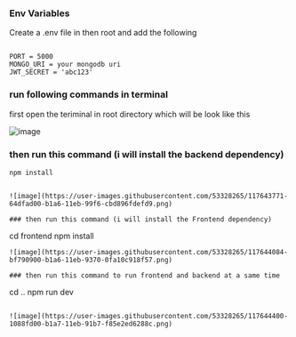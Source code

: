 

### Env Variables

Create a .env file in then root and add the following

```

PORT = 5000
MONGO_URI = your mongodb uri
JWT_SECRET = 'abc123'

```




### run following commands in terminal
first open the teriminal in root directory which will be look like this

![image](https://user-images.githubusercontent.com/53328265/117643628-39f55900-b1a6-11eb-8e76-647666d9f579.png)

### then run this command (i will install the backend dependency) 
```
npm install


![image](https://user-images.githubusercontent.com/53328265/117643771-64dfad00-b1a6-11eb-99f6-cbd896fdefd9.png)

### then run this command (i will install the Frontend dependency) 
```
cd frontend
npm install

```
![image](https://user-images.githubusercontent.com/53328265/117644084-bf790900-b1a6-11eb-9370-0fa10c918f57.png)

### then run this command to run frontend and backend at a same time
```
cd ..
npm run dev
```

![image](https://user-images.githubusercontent.com/53328265/117644400-1088fd00-b1a7-11eb-91b7-f85e2ed6288c.png)
